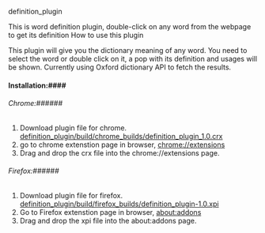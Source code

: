 definition_plugin

This is word definition plugin, double-click on any word from the webpage to get its definition
How to use this plugin

This plugin will give you the dictionary meaning of any word. You need to select the word or double click on it, a pop with its definition and usages will be shown. Currently using Oxford dictionary API to fetch the results.
#### Installation:####
###### Chrome:######

1. Download plugin file for chrome.  [definition_plugin/build/chrome_builds/definition_plugin_1.0.crx](https://github.com/sbnajardhane/definition_plugin/blob/master/build/chrome_builds/definition_plugin_1.0.crx "definition_plugin/build/chrome_builds/definition_plugin_1.0.crx")
2. go to chrome extenstion page in browser, [chrome://extensions](chrome://extensions "chrome://extensions")
3. Drag and drop the crx file into the chrome://extensions page.

###### Firefox:######

1. Download plugin file for firefox. [definition_plugin/build/firefox_builds/definition_plugin-1.0.xpi](https://github.com/sbnajardhane/definition_plugin/blob/master/build/firefox_builds/definition_plugin-1.0.xpi "definition_plugin/build/firefox_builds/definition_plugin-1.0.xpi")
2. Go to Firefox extenstion page in browser, [about:addons](about:addons "about:addons")
3. Drag and drop the xpi file into the about:addons page.
